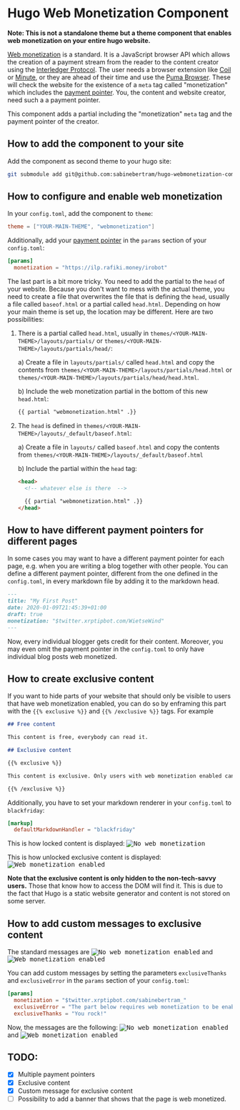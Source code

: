 # Hugo Web Monetization Component

**Note: This is not a standalone theme but a theme component that enables web monetization on your entire hugo website.**

[Web monetization](https://webmonetization.org/) is a standard. It is a JavaScript browser API which allows the creation of a payment stream from the reader to the content creator using the [Interledger Protocol](https://interledger.org/). The user needs a browser extension like [Coil](https://coil.com/) or [Minute](https://github.com/interledgerjs/minute), or they are ahead of their time and use the [Puma Browser](https://www.pumabrowser.com/). These will check the website for the existence of a `meta` tag called "monetization" which includes the [payment pointer](https://paymentpointers.org/). You, the content and website creator, need such a a payment pointer.

This component adds a partial including the "monetization" `meta` tag and the payment pointer of the creator.

## How to add the component to your site

Add the component as second theme to your hugo site:

```bash
git submodule add git@github.com:sabinebertram/hugo-webmonetization-component.git themes/webmonetization
```

## How to configure and enable web monetization

In your `config.toml`, add the component to `theme`:

```toml
theme = ["YOUR-MAIN-THEME", "webmonetization"]
```

Additionally, add your [payment pointer](https://paymentpointers.org/) in the `params` section of your `config.toml`:

```toml
[params]
  monetization = "https://ilp.rafiki.money/irobot"
```

The last part is a bit more tricky. You need to add the partial to the `head` of your website. Because you don't want to mess with the actual theme, you need to create a file that overwrites the file that is defining the `head`, usually a file called `baseof.html` or a partial called `head.html`. Depending on how your main theme is set up, the location may be different. Here are two possibilities:

1. There is a partial called `head.html`, usually in `themes/<YOUR-MAIN-THEME>/layouts/partials/` or `themes/<YOUR-MAIN-THEME>/layouts/partials/head/`:

   a) Create a file in `layouts/partials/` called `head.html` and copy the contents from `themes/<YOUR-MAIN-THEME>/layouts/partials/head.html` or `themes/<YOUR-MAIN-THEME>/layouts/partials/head/head.html`.

   b) Include the web monetization partial in the bottom of this new `head.html`:

   ```html
   {{ partial "webmonetization.html" .}}
   ```

2. The `head` is defined in `themes/<YOUR-MAIN-THEME>/layouts/_default/baseof.html`:

   a) Create a file in `layouts/` called `baseof.html` and copy the contents from `themes/<YOUR-MAIN-THEME>/layouts/_default/baseof.html`

   b) Include the partial within the `head` tag:

   ```html
   <head>
     <!-- whatever else is there  -->

     {{ partial "webmonetization.html" .}}
   </head>
   ```

## How to have different payment pointers for different pages

In some cases you may want to have a different payment pointer for each page, e.g. when you are writing a blog together with other people. You can define a different payment pointer, different from the one defined in the `config.toml`, in every markdown file by adding it to the markdown head.

```md
---
title: "My First Post"
date: 2020-01-09T21:45:39+01:00
draft: true
monetization: "$twitter.xrptipbot.com/WietseWind"
---
```

Now, every individual blogger gets credit for their content. Moreover, you may even omit the payment pointer in the `config.toml` to only have individual blog posts web monetized.

## How to create exclusive content

If you want to hide parts of your website that should only be visible to users that have web monetization enabled, you can do so by enframing this part with the `{{% exclusive %}}` and `{{% /exclusive %}}` tags. For example

```markdown
## Free content

This content is free, everybody can read it.

## Exclusive content

{{% exclusive %}}

This content is exclusive. Only users with web monetization enabled can view read it.

{{% /exclusive %}}
```

Additionally, you have to set your markdown renderer in your `config.toml` to `blackfriday`:

```toml
[markup]
  defaultMarkdownHandler = "blackfriday"
```

This is how locked content is displayed:
<kbd><img src="screenshots/nowebmo.png" alt="No web monetization"/></kbd>

This is how unlocked exclusive content is displayed:
<kbd><img src="screenshots/webmo.png" alt="Web monetization enabled"/></kbd>

**Note that the exclusive content is only hidden to the non-tech-savvy users.** Those that know how to access the DOM will find it. This is due to the fact that Hugo is a static website generator and content is not stored on some server.

## How to add custom messages to exclusive content

The standard messages are
<kbd><img src="screenshots/standardFalse.png" alt="No web monetization enabled"/></kbd>
and
<kbd><img src="screenshots/standardTrue.png" alt="Web monetization enabled"/></kbd>

You can add custom messages by setting the parameters `exclusiveThanks` and `exclusiveError` in the `params` section of your `config.toml`:

```toml
[params]
  monetization = "$twitter.xrptipbot.com/sabinebertram_"
  exclusiveError = "The part below requires web monetization to be enabled."
  exclusiveThanks = "You rock!"
```

Now, the messages are the following:
<kbd><img src="screenshots/customFalse.png" alt="No web monetization enabled"/></kbd>
and
<kbd><img src="screenshots/customTrue.png" alt="Web monetization enabled"/></kbd>

## TODO:

- [x] Multiple payment pointers
- [x] Exclusive content
- [x] Custom message for exclusive content
- [ ] Possibility to add a banner that shows that the page is web monetized.
